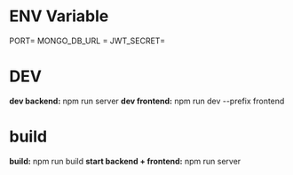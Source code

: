 # ENV Variable
PORT=
MONGO_DB_URL = 
JWT_SECRET=

# DEV
**dev backend:** npm run server
**dev frontend:** npm run dev --prefix frontend

# build
**build:** npm run build
**start backend + frontend:** npm run server